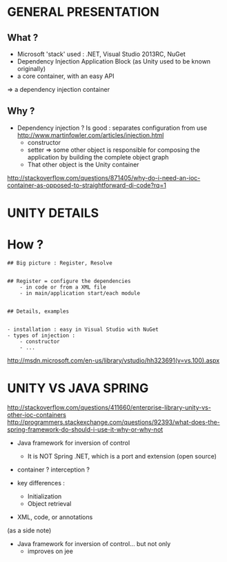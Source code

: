 GENERAL PRESENTATION
=============


What ?
-----

- Microsoft 'stack' used : .NET, Visual Studio 2013RC, NuGet
- Dependency Injection Application Block (as Unity used to be known originally)
- a core container, with an easy API

=> a dependency injection container



Why ?
-----

- Dependency injection ? Is good : separates configuration from use
http://www.martinfowler.com/articles/injection.html
	- constructor
	- setter
	=> some other object is responsible for composing the application by building the complete object graph
	- That other object is the Unity container
	
http://stackoverflow.com/questions/871405/why-do-i-need-an-ioc-container-as-opposed-to-straightforward-di-code?rq=1


UNITY DETAILS
=============
	
# How ?


 	## Big picture : Register, Resolve

	
	## Register = configure the dependencies
		- in code or from a XML file
		- in main/application start/each module

		
	## Details, examples

	
	- installation : easy in Visual Studio with NuGet
	- types of injection :
		- constructor
		- ...


http://msdn.microsoft.com/en-us/library/vstudio/hh323691(v=vs.100).aspx	
	
	
UNITY VS JAVA SPRING
=========

http://stackoverflow.com/questions/411660/enterprise-library-unity-vs-other-ioc-containers
http://programmers.stackexchange.com/questions/92393/what-does-the-spring-framework-do-should-i-use-it-why-or-why-not

- Java framework for inversion of control
	- It is NOT Spring .NET, which is a port and extension (open source)
	
- container ? interception ?
- key differences :
	- Initialization
	- Object retrieval
- XML, code, or annotations 


(as a side note)
- Java framework for inversion of control... but not only
	- improves on jee











